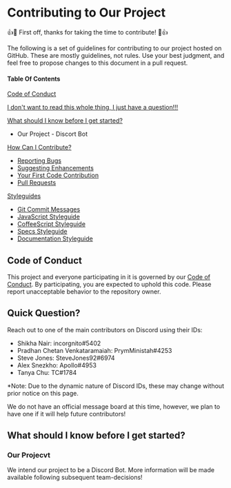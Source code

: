 # Contributing to Our Project

:+1::tada: First off, thanks for taking the time to contribute! :tada::+1:

The following is a set of guidelines for contributing to our project hosted on GitHub. These are mostly guidelines, not rules. Use your best judgment, and feel free to propose changes to this document in a pull request.

#### Table Of Contents

[Code of Conduct](#code-of-conduct)

[I don't want to read this whole thing, I just have a question!!!](#quick-question?)

[What should I know before I get started?](#what-should-i-know-before-i-get-started)
  * Our Project - Discort Bot

[How Can I Contribute?](#how-can-i-contribute)
  * [Reporting Bugs](#reporting-bugs)
  * [Suggesting Enhancements](#suggesting-enhancements)
  * [Your First Code Contribution](#your-first-code-contribution)
  * [Pull Requests](#pull-requests)

[Styleguides](#styleguides)
  * [Git Commit Messages](#git-commit-messages)
  * [JavaScript Styleguide](#javascript-styleguide)
  * [CoffeeScript Styleguide](#coffeescript-styleguide)
  * [Specs Styleguide](#specs-styleguide)
  * [Documentation Styleguide](#documentation-styleguide)


## Code of Conduct

This project and everyone participating in it is governed by our [Code of Conduct](CODE_OF_CONDUCT.md). By participating, you are expected to uphold this code. Please report unacceptable behavior to the repository owner.

## Quick Question?

Reach out to one of the main contributors on Discord using their IDs:
* Shikha Nair: incorgnito#5402
* Pradhan Chetan Venkataramaiah: PrymMinistah#4253
* Steve Jones: SteveJones92#6974
* Alex Snezkho: Apollo#4953
* Tanya Chu: TC#1784

*Note: Due to the dynamic nature of Discord IDs, these may change without prior notice on this page.

We do not have an official message board at this time, however, we plan to have one if it will help future contributors!

## What should I know before I get started?

### Our Projecvt

We intend our project to be a Discord Bot. More information will be made available following subsequent team-decisions!
